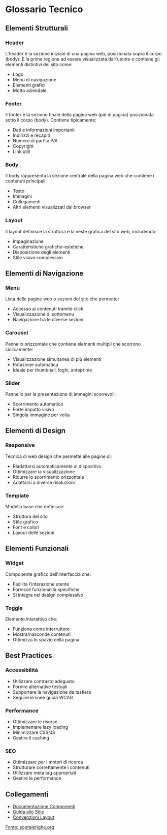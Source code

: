 # Glossario Tecnico

## Elementi Strutturali

### Header
L'header è la sezione iniziale di una pagina web, posizionata sopra il corpo (body). È la prima regione ad essere visualizzata dall'utente e contiene gli elementi distintivi del sito come:
- Logo
- Menu di navigazione
- Elementi grafici
- Motto aziendale

### Footer
Il footer è la sezione finale della pagina web (piè di pagina) posizionata sotto il corpo (body). Contiene tipicamente:
- Dati e informazioni importanti
- Indirizzi e recapiti
- Numero di partita IVA
- Copyright
- Link utili

### Body
Il body rappresenta la sezione centrale della pagina web che contiene i contenuti principali:
- Testo
- Immagini
- Collegamenti
- Altri elementi visualizzati dal browser

### Layout
Il layout definisce la struttura e la veste grafica del sito web, includendo:
- Impaginazione
- Caratteristiche grafiche-estetiche
- Disposizione degli elementi
- Stile visivo complessivo

## Elementi di Navigazione

### Menu
Lista delle pagine web o sezioni del sito che permette:
- Accesso ai contenuti tramite click
- Visualizzazione di sottomenu
- Navigazione tra le diverse sezioni

### Carousel
Pannello orizzontale che contiene elementi multipli che scorrono ciclicamente:
- Visualizzazione simultanea di più elementi
- Rotazione automatica
- Ideale per thumbnail, loghi, anteprime

### Slider
Pannello per la presentazione di immagini scorrevoli:
- Scorrimento automatico
- Forte impatto visivo
- Singola immagine per volta

## Elementi di Design

### Responsive
Tecnica di web design che permette alle pagine di:
- Riadattarsi automaticamente al dispositivo
- Ottimizzare la visualizzazione
- Ridurre lo scorrimento orizzontale
- Adattarsi a diverse risoluzioni

### Template
Modello base che definisce:
- Struttura del sito
- Stile grafico
- Font e colori
- Layout delle sezioni

## Elementi Funzionali

### Widget
Componente grafico dell'interfaccia che:
- Facilita l'interazione utente
- Fornisce funzionalità specifiche
- Si integra nel design complessivo

### Toggle
Elemento interattivo che:
- Funziona come interruttore
- Mostra/nasconde contenuti
- Ottimizza lo spazio della pagina

## Best Practices

### Accessibilità
- Utilizzare contrasto adeguato
- Fornire alternative testuali
- Supportare la navigazione da tastiera
- Seguire le linee guida WCAG

### Performance
- Ottimizzare le risorse
- Implementare lazy loading
- Minimizzare CSS/JS
- Gestire il caching

### SEO
- Ottimizzare per i motori di ricerca
- Strutturare correttamente i contenuti
- Utilizzare meta tag appropriati
- Gestire le performance

## Collegamenti
- [Documentazione Componenti](./components/README.md)
- [Guida allo Stile](./style/README.md)
- [Convenzioni Layout](./layout/README.md)

[Fonte: sopralerighe.org](https://www.sopralerighe.org/sito-web-glossario-tecnico/) 
